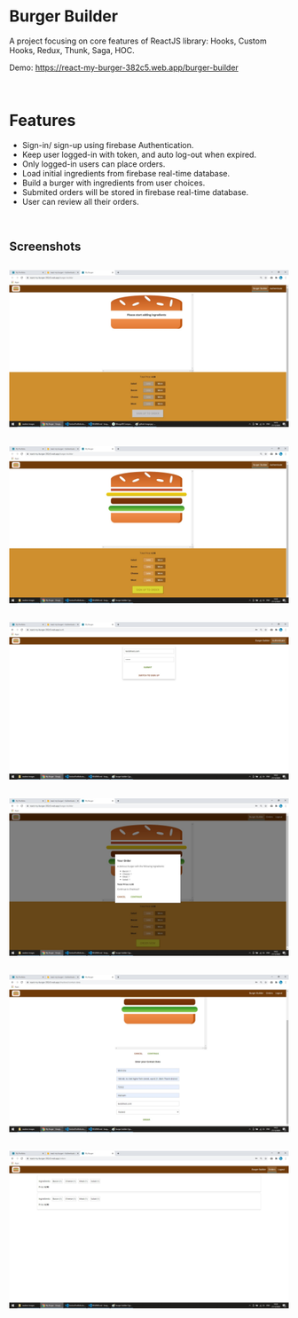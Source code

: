 # Burger Builder

A project focusing on core features of ReactJS library: Hooks, Custom Hooks, Redux, Thunk, Saga, HOC.

Demo: https://react-my-burger-382c5.web.app/burger-builder

<br/>

# Features

- Sign-in/ sign-up using firebase Authentication.
- Keep user logged-in with token, and auto log-out when expired.
- Only logged-in users can place orders.
- Load initial ingredients from firebase real-time database.
- Build a burger with ingredients from user choices.
- Submited orders will be stored in firebase real-time database.
- User can review all their orders.

<br/>

## Screenshots

## <img src="./readme-images/burger-builder-1.jpg"/>

## <img src="./readme-images/burger-builder-2.jpg"/>

## <img src="./readme-images/burger-builder-3.jpg"/>

## <img src="./readme-images/burger-builder-4.jpg"/>

## <img src="./readme-images/burger-builder-5.jpg"/>

## <img src="./readme-images/burger-builder-6.jpg"/>
